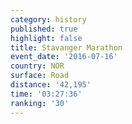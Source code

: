 ```yaml
---
category: history
published: true
highlight: false
title: Stavanger Marathon
event_date: '2016-07-16'
country: NOR
surface: Road
distance: '42,195'
time: '03:27:36'
ranking: '30'
---
```

